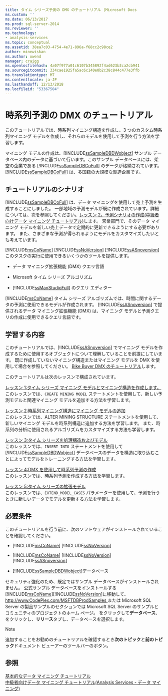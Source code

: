 ```yaml
---
title: タイム シリーズ予測の DMX のチュートリアル |Microsoft Docs
ms.custom: ''
ms.date: 06/13/2017
ms.prod: sql-server-2014
ms.reviewer: ''
ms.technology:
- analysis-services
ms.topic: conceptual
ms.assetid: 38ea7c03-4754-4e71-896a-f68cc2c98ce2
author: minewiskan
ms.author: owend
manager: craigg
ms.openlocfilehash: 4a07f977a01c6107b345892f4ad623b3ca2cb941
ms.sourcegitcommit: 334cae1925fa5ac6c140e0b2c38c844c477e3ffb
ms.translationtype: MT
ms.contentlocale: ja-JP
ms.lasthandoff: 12/13/2018
ms.locfileid: "53367504"
---
```

# <a name="time-series-prediction-dmx-tutorial"></a>時系列予測の DMX のチュートリアル
  このチュートリアルでは、時系列マイニング構造を作成し、3 つのカスタム時系列マイニング モデルを作成し、それらのモデルを使用して予測を行う方法を学習します。  
  
 マイニング モデルの作成は、[!INCLUDE[ssSampleDBDWobject](../includes/sssampledbdwobject-md.md)] サンプル データベース内のデータに基づいて行います。このサンプル データベースには、架空の企業である [!INCLUDE[ssSampleDBCoFull](../includes/sssampledbcofull-md.md)] のデータが格納されています。 [!INCLUDE[ssSampleDBCoFull](../includes/sssampledbcofull-md.md)] は、多国籍の大規模な製造企業です。  
  
## <a name="tutorial-scenario"></a>チュートリアルのシナリオ  
 [!INCLUDE[ssSampleDBCoFull](../includes/sssampledbcofull-md.md)] は、データ マイニングを使用して売上予測を生成することにしました。 一部地域の予測モデルが既に作成されています。詳細については、次を参照してください。[レッスン 2。予測シナリオの作成&#40;中級者向けデータ マイニング チュートリアル&#41;](../../2014/tutorials/lesson-2-building-a-forecasting-scenario-intermediate-data-mining-tutorial.md)します。 営業部門で、そのデータ マイニング モデルを新しい売上データで定期的に更新できるようにする必要があります。 また、さまざまな予測が得られるようにモデルをカスタマイズしたいとも考えています。  
  
 [!INCLUDE[msCoName](../includes/msconame-md.md)] [!INCLUDE[ssNoVersion](../includes/ssnoversion-md.md)] [!INCLUDE[ssASnoversion](../includes/ssasnoversion-md.md)] このタスクの実行に使用できるいくつかのツールを提供します。  
  
-   データ マイニング拡張機能 (DMX) クエリ言語  
  
-   Microsoft タイム シリーズ アルゴリズム  
  
-   [!INCLUDE[ssManStudioFull](../includes/ssmanstudiofull-md.md)] のクエリ エディター  
  
 [!INCLUDE[msCoName](../includes/msconame-md.md)] タイム シリーズ アルゴリズムでは、時間に関するデータの予測に使用できるモデルが作成されます。 [!INCLUDE[ssASnoversion](../includes/ssasnoversion-md.md)] で提供されるデータ マイニング拡張機能 (DMX) は、マイニング モデルと予測クエリの作成に使用できるクエリ言語です。  
  
## <a name="what-you-will-learn"></a>学習する内容  
 このチュートリアルでは、[!INCLUDE[ssASnoversion](../includes/ssasnoversion-md.md)] でマイニング モデルを作成するために使用するオブジェクトについて理解していることを前提にしています。 既に作成していないマイニング構造またはマイニング モデルを DMX を使用して場合を参照してください。 [Bike Buyer DMX のチュートリアル](../../2014/tutorials/bike-buyer-dmx-tutorial.md)します。  
  
 このチュートリアルは次のレッスンで構成されています。  
  
 [レッスン 1:タイム シリーズ マイニング モデルとマイニング構造を作成します。](../../2014/tutorials/lesson-1-creating-a-time-series-mining-model-and-mining-structure.md)  
 このレッスンでは、`CREATE MINING MODEL` ステートメントを使用して、新しい予測モデルと関連マイニング モデルを追加する方法を学習します。  
  
 [レッスン 2:時系列マイニング構造にマイニング モデルの追加](../../2014/tutorials/lesson-2-adding-mining-models-to-the-time-series-mining-structure.md)  
 このレッスンでは、ALTER MINING STRUCTURE ステートメントを使用して、新しいマイニング モデルを時系列構造に追加する方法を学習します。 また、時系列の分析に使用されるアルゴリズムをカスタマイズする方法も学習します。  
  
 [レッスン 3:タイム シリーズを処理構造およびモデル](../../2014/tutorials/lesson-3-processing-the-time-series-structure-and-models.md)  
 このレッスンでは、`INSERT INTO` ステートメントを使用して [!INCLUDE[ssSampleDBDWobject](../includes/sssampledbdwobject-md.md)] データベースのデータを構造に取り込むことによってモデルをトレーニングする方法を学習します。  
  
 [レッスン 4:DMX を使用して時系列予測の作成](../../2014/tutorials/lesson-4-creating-time-series-predictions-using-dmx.md)  
 このレッスンでは、時系列予測を作成する方法を学習します。  
  
 [レッスン 5:タイム シリーズの拡張モデル](../../2014/tutorials/lesson-5-extending-the-time-series-model.md)  
 このレッスンでは、`EXTEND_MODEL_CASES` パラメーターを使用して、予測を行うときに新しいデータでモデルを更新する方法を学習します。  
  
## <a name="requirements"></a>必要条件  
 このチュートリアルを行う前に、次のソフトウェアがインストールされていることを確認してください。  
  
-   [!INCLUDE[msCoName](../includes/msconame-md.md)] [!INCLUDE[ssNoVersion](../includes/ssnoversion-md.md)]  
  
-   [!INCLUDE[msCoName](../includes/msconame-md.md)] [!INCLUDE[ssNoVersion](../includes/ssnoversion-md.md)] [!INCLUDE[ssASnoversion](../includes/ssasnoversion-md.md)]  
  
-   [!INCLUDE[ssSampleDBDWobject](../includes/sssampledbdwobject-md.md)]データベース  
  
 セキュリティ強化のため、既定ではサンプル データベースがインストールされません。 公式サンプル データベースをインストールする[!INCLUDE[msCoName](../includes/msconame-md.md)][!INCLUDE[ssNoVersion](../includes/ssnoversion-md.md)]に移動して、 [ http://www.CodePlex.com/MSFTDBProdSamples ](https://go.microsoft.com/fwlink/?LinkId=88417)または Microsoft SQL Server の製品サンプルのセクションでは Microsoft SQL Server のサンプルとコミュニティのプロジェクトのホーム ページ。 をクリックして**データベース**、 をクリックし、**リリース**タブし、データベースを選択します。  
  
> [!NOTE]  
>  追加することをお勧めのチュートリアルを確認するとき**次のトピック**と**前のトピック**ドキュメント ビューアーのツールバーのボタン。  
  
## <a name="see-also"></a>参照  
 [基本的なデータ マイニング チュートリアル](../../2014/tutorials/basic-data-mining-tutorial.md)   
 [中級者向けデータ マイニング チュートリアル&#40;Analysis Services - データ マイニング&#41;](../../2014/tutorials/intermediate-data-mining-tutorial-analysis-services-data-mining.md)  
  
  
